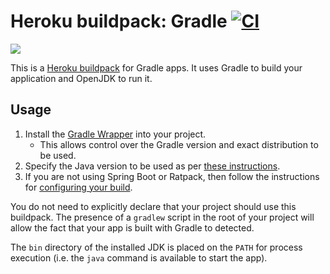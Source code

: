 # Heroku buildpack: Gradle [![CI](https://github.com/heroku/heroku-buildpack-gradle/actions/workflows/ci.yml/badge.svg)](https://github.com/heroku/heroku-buildpack-gradle/actions/workflows/ci.yml)

![](https://cloud.githubusercontent.com/assets/51578/18790734/e1a0bba8-817d-11e6-864e-de501a437ec5.png)

This is a [Heroku buildpack](http://devcenter.heroku.com/articles/buildpack) for Gradle apps.
It uses Gradle to build your application and OpenJDK to run it.

## Usage

1. Install the [Gradle Wrapper](http://www.gradle.org/docs/current/userguide/gradle_wrapper.html) into your project.
    - This allows control over the Gradle version and exact distribution to be used.
2. Specify the Java version to be used as per [these instructions](https://devcenter.heroku.com/articles/java-support#specifying-a-java-version).
3. If you are not using Spring Boot or Ratpack, then follow the instructions for [configuring your build](https://devcenter.heroku.com/articles/deploying-gradle-apps-on-heroku).

You do not need to explicitly declare that your project should use this buildpack.
The presence of a `gradlew` script in the root of your project will allow the fact that your app is built with Gradle to detected.

The `bin` directory of the installed JDK is placed on the `PATH` for process execution (i.e. the `java` command is available to start the app).
